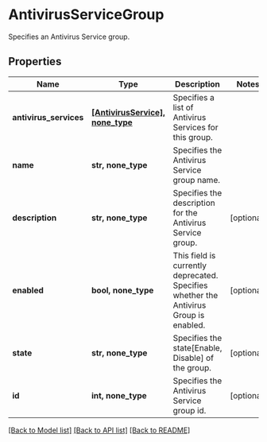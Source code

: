 # AntivirusServiceGroup

Specifies an Antivirus Service group.

## Properties
Name | Type | Description | Notes
------------ | ------------- | ------------- | -------------
**antivirus_services** | [**[AntivirusService], none_type**](AntivirusService.md) | Specifies a list of Antivirus Services for this group. | 
**name** | **str, none_type** | Specifies the Antivirus Service group name. | 
**description** | **str, none_type** | Specifies the description for the Antivirus Service group. | [optional] 
**enabled** | **bool, none_type** | This field is currently deprecated. Specifies whether the Antivirus Group is enabled. | [optional] 
**state** | **str, none_type** | Specifies the state[Enable, Disable] of the group. | [optional] 
**id** | **int, none_type** | Specifies the Antivirus Service group id. | [optional] 

[[Back to Model list]](../README.md#documentation-for-models) [[Back to API list]](../README.md#documentation-for-api-endpoints) [[Back to README]](../README.md)


